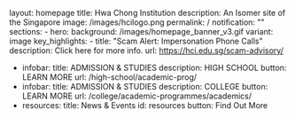 layout: homepage
title: Hwa Chong Institution
description: An Isomer site of the Singapore
image: /images/hcilogo.png
permalink: /
notification: ""
sections:
    - hero:
      background: /images/homepage_banner_v3.gif
      variant: image
      key_highlights:
        - title: "Scam Alert: Impersonation Phone Calls"
          description: Click here for more info.
          url: https://hci.edu.sg/scam-advisory/
  - infobar:
      title: ADMISSION & STUDIES
      description: HIGH SCHOOL
      button: LEARN MORE
      url: /high-school/academic-prog/
  - infobar:
      title: ADMISSION & STUDIES
      description: COLLEGE
      button: LEARN MORE
      url: /college/academic-programmes/academics/
  - resources:
      title: News & Events
      id: resources
      button: Find Out More


